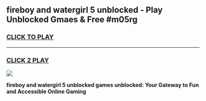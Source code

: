 
## fireboy and watergirl 5 unblocked - Play Unblocked Gmaes & Free #m05rg
<h3>
<a href="https://news.freeplayer.one?title=fireboy_and_watergirl_5_unblocked&ref=24F">CLICK TO PLAY</a></h3>
<hr>

<h3>
<a href="https://news.freeplayer.one?title=fireboy_and_watergirl_5_unblocked&ref=24F">CLICK 2 PLAY</a>
  
</h3>

<a href="https://news.freeplayer.one?title=fireboy_and_watergirl_5_unblocked&ref=24F/"><img src="https://clearcache.store/games.png"></a>


**fireboy and watergirl 5 unblocked games unblocked: Your Gateway to Fun and Accessible Online Gaming**
